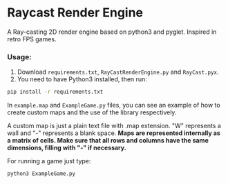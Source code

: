# Raycast Render Engine
A Ray-casting 2D render engine based on python3 and pyglet. Inspired in retro FPS games.

### Usage:
1. Download `requirements.txt`, `RayCastRenderEngine.py` and `RayCast.pyx`.
2. You need to have Python3 installed, then run:

```bash
pip install -r requirements.txt
```

In `example.map` and `ExampleGame.py` files, you can see an example of how to create custom maps and the use of the library respectively.

A custom map is just a plain text file with .map extension. "W" represents a wall and "-" represents a blank space. **Maps are represented internally as a matrix of cells. Make sure that all rows and columns have the same dimensions, filling with "-" if necessary.**

For running a game just type:

```bash
python3 ExampleGame.py
```
